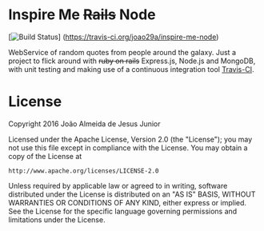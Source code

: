 # Inspire Me ~~Rails~~ Node
[![Build Status](https://travis-ci.org/joao29a/inspire-me-node.svg?branch=master)]
(https://travis-ci.org/joao29a/inspire-me-node)

WebService of random quotes from people around the galaxy. Just a project
to flick around with ~~ruby on rails~~ Express.js, Node.js and MongoDB, with unit testing
and making use of a continuous integration tool [Travis-CI](https://travis-ci.org/).

# License
Copyright 2016 João Almeida de Jesus Junior

Licensed under the Apache License, Version 2.0 (the "License");
you may not use this file except in compliance with the License.
You may obtain a copy of the License at

    http://www.apache.org/licenses/LICENSE-2.0

Unless required by applicable law or agreed to in writing, software
distributed under the License is distributed on an "AS IS" BASIS,
WITHOUT WARRANTIES OR CONDITIONS OF ANY KIND, either express or implied.
See the License for the specific language governing permissions and
limitations under the License.
